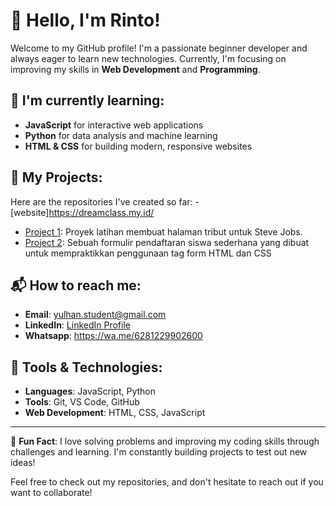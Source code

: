 # 👋 Hello, I'm Rinto! 

Welcome to my GitHub profile! I'm a passionate beginner developer and always eager to learn new technologies. Currently, I'm focusing on improving my skills in **Web Development** and **Programming**.

## 🌱 I'm currently learning:
- **JavaScript** for interactive web applications
- **Python** for data analysis and machine learning
- **HTML & CSS** for building modern, responsive websites

## 💼 My Projects:
Here are the repositories I've created so far:
-[website]https://dreamclass.my.id/
- [Project 1](https://github.com/rintocodes/projecthtml1): Proyek latihan membuat halaman tribut untuk Steve Jobs.
- [Project 2](https://github.com/rintocodes/projecthtml2): Sebuah formulir pendaftaran siswa sederhana yang dibuat untuk mempraktikkan penggunaan tag form HTML dan CSS


## 📬 How to reach me:
- **Email**: yulhan.student@gmail.com
- **LinkedIn**: [LinkedIn Profile](https://www.linkedin.com/in/yulhanprabowo/)
- **Whatsapp**: https://wa.me/6281229902600

## 🔧 Tools & Technologies:
- **Languages**: JavaScript, Python
- **Tools**: Git, VS Code, GitHub
- **Web Development**: HTML, CSS, JavaScript

---

🌱 **Fun Fact**: I love solving problems and improving my coding skills through challenges and learning. I'm constantly building projects to test out new ideas!

Feel free to check out my repositories, and don't hesitate to reach out if you want to collaborate!
